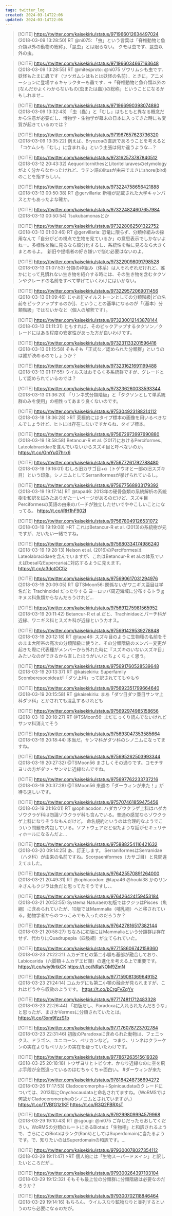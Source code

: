 ```yaml
---
tags: twitter_log
created: 2024-03-14T22:06
updated: 2024-03-14T22:06
---
```


> [!CITE] https://twitter.com/kaisekiriu/status/971966012634497024 (2018-03-09 13:28:50)
> RT @ni075: 「虫」という言葉は「脊椎動物と魚介類以外の動物の総称」、「昆虫」とは限らない。
> クモは虫です、昆虫以外の虫。

> [!CITE] https://twitter.com/kaisekiriu/status/971966034667163648 (2018-03-09 13:28:55)
> RT @mitesproto: @ni075 ゾウリムシも虫です．妖怪もたまに蟲です（ツツガムシはもとは妖怪の名前）．ときに，アニメーションに登場するキャラクターも蟲です．→「脊椎動物と魚介類以外の[なんだかよくわからないもの(虫または蟲）]の総称」ということになるかもしれませ…

> [!CITE] https://twitter.com/kaisekiriu/status/971966990398074880 (2018-03-09 13:32:43)
> 「虫（蟲）」と「むし」はもともと異なる概念だから注意が必要だし、博物学・生物学が幕末の日本に入ってきた時にも変質が起きているのでは？

> [!CITE] https://twitter.com/kaisekiriu/status/971967657623736320 (2018-03-09 13:35:22)
> 例えば、Bryozoaの直訳であろうことを考えると「コケムシも「むし」に含まれる」という主張は何か違うような…？

> [!CITE] https://twitter.com/kaisekiriu/status/973162573787840512 (2018-03-12 20:43:32)
> AequorlitornithesとLitoritelluravesのetymologyがよく分からなかったけれど、ラテン語のlitusが由来でまさにshore(bird)のことを指すらしい。

> [!CITE] https://twitter.com/kaisekiriu/status/973224758656421888 (2018-03-13 00:50:38)
> RT @gervillaria: 新種が記載された大学キャンパスとかもあったよな確か。

> [!CITE] https://twitter.com/kaisekiriu/status/973224824607657984 (2018-03-13 00:50:54)
> Tsukubamonasとか

> [!CITE] https://twitter.com/kaisekiriu/status/973228062501322752 (2018-03-13 01:03:46)
> RT @gervillaria: 恐竜に限らず、分類枠組みの採用なんて「自分がどの視点で生物を見ているか」の意思表示でしかないよねー。多様性を軸に見るなら細分化するし、系統性を軸に見るなら大きくまとめるよ。　新旧や提唱者の好き嫌いで悩む必要はないのよ。

> [!CITE] https://twitter.com/kaisekiriu/status/973229098091798528 (2018-03-13 01:07:53)
> 分類の枠組み（体系）は人それぞれだけれど、誰かにとって見慣れない生き物を紹介する時には、その生き物を含むタクソンやクレードの名前をすべて挙げていくわけにはいかない。

> [!CITE] https://twitter.com/kaisekiriu/status/973229572069011456 (2018-03-13 01:09:46)
> じゃあ[[マイルストーンとしての分類階級|どの名前をピックアップするのか]]、ということの基準になるのが「（基本）分類階級」ではないかなと（個人の解釈です）。

> [!CITE] https://twitter.com/kaisekiriu/status/973230012143878144 (2018-03-13 01:11:31)
> ともすれば、そのピックアップするタクソン／クレードにはある程度の安定性があった方が良いわけです。

> [!CITE] https://twitter.com/kaisekiriu/status/973231133201596416 (2018-03-13 01:15:58)
> そもそも「正式な／認められた分類群」というのは誰が決めるのでしょうか？

> [!CITE] https://twitter.com/kaisekiriu/status/973231621691199488 (2018-03-13 01:17:55)
> ウイルスはおそらく多系統群ですが、グレードとして認められているのでは？

> [!CITE] https://twitter.com/kaisekiriu/status/973236260033593344 (2018-03-13 01:36:20)
> 「リンネ式分類階級」と「タクソンとして単系統群のみを使用」の相性ってあまり良くないのです。

> [!CITE] https://twitter.com/kaisekiriu/status/975304923188314112 (2018-03-18 18:36:28)
> &gt;RT
> 究極的にはタイプ標本の画像を用いるべきなんでしょうけど、ヒトには存在しないですからね、タイプ標本。

> [!CITE] https://twitter.com/kaisekiriu/status/975672973997690880 (2018-03-19 18:58:58)
> Betancur-R et al. (2017)におけるPerciformes、Lateolabracidaeを含んでいないからスズキ目と呼べないのか。https://t.co/GmYu07hrx6

> [!CITE] https://twitter.com/kaisekiriu/status/975677261792788480 (2018-03-19 19:16:01)
> むしろ旧カサゴ目+α（トゲウオと一部の旧スズキ目）という印象。シノニムとしてSerraniformesが挙げられているし。

> [!CITE] https://twitter.com/kaisekiriu/status/975677568933179392 (2018-03-19 19:17:14)
> RT @tapa46: 2013年の硬骨魚類の系統解析の系統樹を和訳を試みたありがたーいページがあるのだけど、スズキ目Perciformesの英語の由来のパーチが独立したせいでややこしいことになってる。
> https://t.co/iRH1hF902I

> [!CITE] https://twitter.com/kaisekiriu/status/975678049126531072 (2018-03-19 19:19:08)
> &gt;RT
> これはBetancur-R et al. (2013)の系統樹が元ですが、だいたい一緒ですね。

> [!CITE] https://twitter.com/kaisekiriu/status/975680334174986240 (2018-03-19 19:28:13)
> Nelson et al. (2016)のPerciformesはLateolabracidaeを含んでいますが、これはBetancur-R et al.の体系でいえばbesalなEupercariaに対応するように見えます。https://t.co/a3dotOCfiz

> [!CITE] https://twitter.com/kaisekiriu/status/975690617031294976 (2018-03-19 20:09:05)
> RT @TSMoon56: 関係ないがワニギス亜目は学名だと
> Trachinoidei
> だったりする
> ヨーロッパ周辺海域に分布するトラｇキヌス科魚類からなんだろうけれど…

> [!CITE] https://twitter.com/kaisekiriu/status/975691275981565952 (2018-03-19 20:11:42)
> Betancur-R et al.だと、Trachinidaeとパーチ科が近縁、ワニギス科とスズキ科が近縁というカオス。

> [!CITE] https://twitter.com/kaisekiriu/status/975691429539278848 (2018-03-19 20:12:18)
> RT @tapa46: スズキ目のように生物種の名前をそのまま大所帯の高次の分類階級に使うと、その分類階級のメンバー変更が起きた際に代表種がメンバーから外れた時に『スズキのいないスズキ目』みたいなのができるから直したほうがいいとちょくちょく思う。

> [!CITE] https://twitter.com/kaisekiriu/status/975691760528539648 (2018-03-19 20:13:37)
> RT @kaisekiriu: Superfamily Scomberesocoideaが「ダツ上科」って訳されててもやもや

> [!CITE] https://twitter.com/kaisekiriu/status/975692351799664640 (2018-03-19 20:15:58)
> RT @kaisekiriu: まあ「ダツ目ダツ亜目サンマ上科ダツ科」とかされても混乱するけれども

> [!CITE] https://twitter.com/kaisekiriu/status/975692974985158656 (2018-03-19 20:18:27)
> RT @TSMoon56: まだじっくり読んでないけれど
> サンマ科消えてそう

> [!CITE] https://twitter.com/kaisekiriu/status/975693047353585664 (2018-03-19 20:18:44)
> 本当だ。サンマ科がダツ科のシノニムになってますね。

> [!CITE] https://twitter.com/kaisekiriu/status/975695262503993344 (2018-03-19 20:27:32)
> @TSMoon56 まさしくその通りです。コモチサヨリの方がダツ・サンマに近縁なんですね。

> [!CITE] https://twitter.com/kaisekiriu/status/975697762233737216 (2018-03-19 20:37:28)
> @TSMoon56 来週の「ダーウィンが来た！」が待ち遠しいです。

> [!CITE] https://twitter.com/kaisekiriu/status/975707461859475456 (2018-03-19 21:16:01)
> RT @ophiacodon: ハダカゾウクラゲ上科はハダカゾウクラゲ科は勿論ゾウクラゲ科も含んでいる。普通の感覚ならゾウクラゲ上科になりそうなもんだけど。
> 命名規約というのは合理的なようでこういう問題を内包している。ソフトウェアだと似たような話がセキュリティホールになるんだよ…

> [!CITE] https://twitter.com/kaisekiriu/status/975888254116421632 (2018-03-20 09:14:25)
> あ、訂正します。
> SerraniformesはSerranidae（ハタ科）が由来の名前ですね。Scorpaeniformes（カサゴ目）と見間違えてました。

> [!CITE] https://twitter.com/kaisekiriu/status/976425570891264000 (2018-03-21 20:49:31)
> RT @ophiacodon: @tapa46 @houki38 かのリンネさんもクジラは魚だと思ってたそうですし、、

> [!CITE] https://twitter.com/kaisekiriu/status/976426424159453184 (2018-03-21 20:52:55)
> Systema Naturaeの初版ではクジラはPisces（魚綱）に含められていたが、10版ではMammalia（哺乳綱）へと移されている。動物学者からのつっこみでも入ったのだろうか？

> [!CITE] https://twitter.com/kaisekiriu/status/976427816517382144 (2018-03-21 20:58:27)
> ちなみに初版にはMammaliaという分類群は存在せず、代わりにQuadrupepia（四肢綱）が立てられていた。

> [!CITE] https://twitter.com/kaisekiriu/status/977158606742159360 (2018-03-23 21:22:21)
> ムカデエビの第二小顎も基部が融合しており、Labiocarida（六脚類＋ムカデエビ類）の進化を考える上で重要です。
> https://t.co/wiy9lrtkCK
> https://t.co/NRaNOM9ZmN

> [!CITE] https://twitter.com/kaisekiriu/status/977159081369649152 (2018-03-23 21:24:14)
> コムカデにも第二小顎の融合が見られますが、これはどうやら収斂のようです。 https://t.co/bCrgFvZqYv

> [!CITE] https://twitter.com/kaisekiriu/status/977174811712483328 (2018-03-23 22:26:44)
> 「初版だし、Paradoxaに入れられたんだろうな」と思ったが、まさかVermesに分類されていたとは。 https://t.co/3xm9fzzS1b

> [!CITE] https://twitter.com/kaisekiriu/status/977176078723702784 (2018-03-23 22:31:46)
> 初版のParadoxaに含められた動物は、フェニックス、ドラゴン、ユニコーン、ペリカンなど。
> つまり、リンネはクラーケンの実在よりもペリカンの実在を疑っていたわけです。

> [!CITE] https://twitter.com/kaisekiriu/status/977867263515619328 (2018-03-25 20:18:18)
> トウザヨリとトビウオ、かなり近縁なのに空を飛ぶ手段が全然違っているのはむちゃくちゃ面白い。
> #ダーウィンが来た

> [!CITE] https://twitter.com/kaisekiriu/status/978184248736694272 (2018-03-26 17:17:53)
> Cladoceromorpha＋Spinicaudataのクレードについては、2013年にOnychocaudataと命名されてますね。（WoRMSでは何故かCladoceromorphaのシノニムとされていますが。）
> https://t.co/TVBfG1z1KF https://t.co/R3Q2FBRXsT

> [!CITE] https://twitter.com/kaisekiriu/status/979299809994579968 (2018-03-29 19:10:43)
> RT @sgougi: @ni075 ご存じだったらおしてください。WoRMSの分類のルートにあるBiotaは「生物相」と和訳されるようで、さらにこのBiotaはランク(Rank)としてはSuperdomainに当たるようです。で、知りたいのはSuperdomainの和訳です。…

> [!CITE] https://twitter.com/kaisekiriu/status/979300078027354112 (2018-03-29 19:11:47)
> &gt;RT
> 個人的には「生物スーパードメイン」と訳したいところだが…

> [!CITE] https://twitter.com/kaisekiriu/status/979300264397103104 (2018-03-29 19:12:32)
> そもそも最上位の分類群に分類階級は必要なのだろうか？

> [!CITE] https://twitter.com/kaisekiriu/status/979300702118846464 (2018-03-29 19:14:16)
> もちろん、ウイルスなり鉱物なりと並列するというのなら必要になるのだが。
